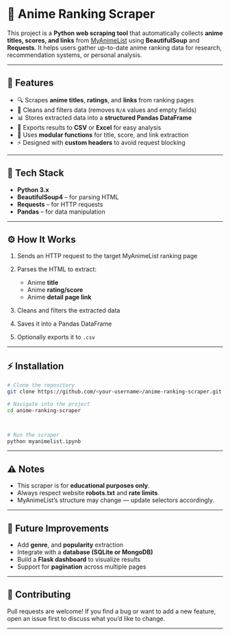 # 🎌 Anime Ranking Scraper

This project is a **Python web scraping tool** that automatically collects **anime titles, scores, and links** from [MyAnimeList](https://myanimelist.net/) using **BeautifulSoup** and **Requests**. It helps users gather up-to-date anime ranking data for research, recommendation systems, or personal analysis.

---

## 🚀 Features

* 🔍 Scrapes **anime titles**, **ratings**, and **links** from ranking pages
* 🧠 Cleans and filters data (removes `N/A` values and empty fields)
* 📊 Stores extracted data into a **structured Pandas DataFrame**
* 💾 Exports results to **CSV** or **Excel** for easy analysis
* 🧱 Uses **modular functions** for title, score, and link extraction
* ⚡ Designed with **custom headers** to avoid request blocking

---

## 🧰 Tech Stack

* **Python 3.x**
* **BeautifulSoup4** – for parsing HTML
* **Requests** – for HTTP requests
* **Pandas** – for data manipulation

---

## ⚙️ How It Works

1. Sends an HTTP request to the target MyAnimeList ranking page
2. Parses the HTML to extract:

   * Anime **title**
   * Anime **rating/score**
   * Anime **detail page link**
3. Cleans and filters the extracted data
4. Saves it into a Pandas DataFrame
5. Optionally exports it to `.csv`

---


## ⚡ Installation

```bash
# Clone the repository
git clone https://github.com/<your-username>/anime-ranking-scraper.git

# Navigate into the project
cd anime-ranking-scraper



# Run the scraper
python myanimelist.ipynb
```

---

## ⚠️ Notes

* This scraper is for **educational purposes only**.
* Always respect website **robots.txt** and **rate limits**.
* MyAnimeList’s structure may change — update selectors accordingly.

---

## 🌟 Future Improvements

* Add **genre**, and **popularity** extraction
* Integrate with a **database (SQLite or MongoDB)**
* Build a **Flask dashboard** to visualize results
* Support for **pagination** across multiple pages

---

## 🤝 Contributing

Pull requests are welcome!
If you find a bug or want to add a new feature, open an issue first to discuss what you’d like to change.

---

